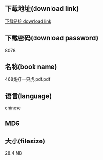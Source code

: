 ## 下载地址(download link)
[下载链接 download link](https://voluble-croquembouche-d321dc.netlify.app/?s=468%E7%82%AE%E6%89%93%E4%B8%80%E5%8F%AA%E8%99%8E.pdf)

## 下载密码(download password)
8078

## 名称(book name)
468炮打一只虎.pdf.pdf

## 语言(language)
chinese

## MD5


## 大小(filesize)
28.4 MB
